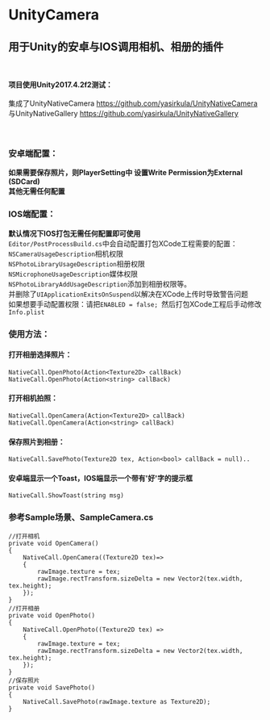# UnityCamera
## 用于Unity的安卓与IOS调用相机、相册的插件
<br /><br />
<b>项目使用Unity2017.4.2f2测试：</b>
<br /><br />
集成了UnityNativeCamera https://github.com/yasirkula/UnityNativeCamera 与UnityNativeGallery https://github.com/yasirkula/UnityNativeGallery  
<br /><br />
### 安卓端配置：
**如果需要保存照片，则PlayerSetting中 设置Write Permission为External (SDCard)**  
**其他无需任何配置**

### IOS端配置：
**默认情况下IOS打包无需任何配置即可使用**    
```Editor/PostProcessBuild.cs```中会自动配置打包XCode工程需要的配置：  
```NSCameraUsageDescription```相机权限  
```NSPhotoLibraryUsageDescription```相册权限  
```NSMicrophoneUsageDescription```媒体权限  
```NSPhotoLibraryAddUsageDescription```添加到相册权限等。  
并删除了```UIApplicationExitsOnSuspend```以解决在XCode上传时导致警告问题  
如果想要手动配置权限：请把```ENABLED = false; ```然后打包XCode工程后手动修改```Info.plist ```   


### 使用方法：  

#### 打开相册选择照片：  

    NativeCall.OpenPhoto(Action<Texture2D> callBack)  
    NativeCall.OpenPhoto(Action<string> callBack)    
  
#### 打开相机拍照：  

    NativeCall.OpenCamera(Action<Texture2D> callBack)  
    NativeCall.OpenCamera(Action<string> callBack)    

#### 保存照片到相册： 

    NativeCall.SavePhoto(Texture2D tex, Action<bool> callBack = null)..    

#### 安卓端显示一个Toast，IOS端显示一个带有'好'字的提示框  

    NativeCall.ShowToast(string msg)  
 


### 参考Sample场景、SampleCamera.cs

    //打开相机
    private void OpenCamera()
    {
        NativeCall.OpenCamera((Texture2D tex)=>
        {
            rawImage.texture = tex;
            rawImage.rectTransform.sizeDelta = new Vector2(tex.width, tex.height);
        });
    }
    //打开相册
    private void OpenPhoto()
    {
        NativeCall.OpenPhoto((Texture2D tex) =>
        {
            rawImage.texture = tex;
            rawImage.rectTransform.sizeDelta = new Vector2(tex.width, tex.height);
        });
    }
    //保存照片
    private void SavePhoto()
    {
        NativeCall.SavePhoto(rawImage.texture as Texture2D);
    }
